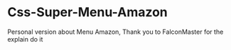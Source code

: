 # Css-Super-Menu-Amazon
 Personal version about Menu Amazon, Thank you to FalconMaster for the explain do it

